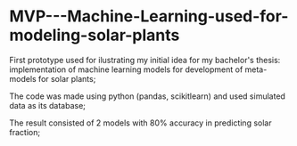 # MVP---Machine-Learning-used-for-modeling-solar-plants
First prototype used for ilustrating my initial idea for my bachelor's thesis: implementation of machine learning models for development of meta-models for solar plants;

The code was made using python (pandas, scikitlearn) and used simulated data as its database;

The result consisted of 2 models with 80% accuracy in predicting solar fraction;
